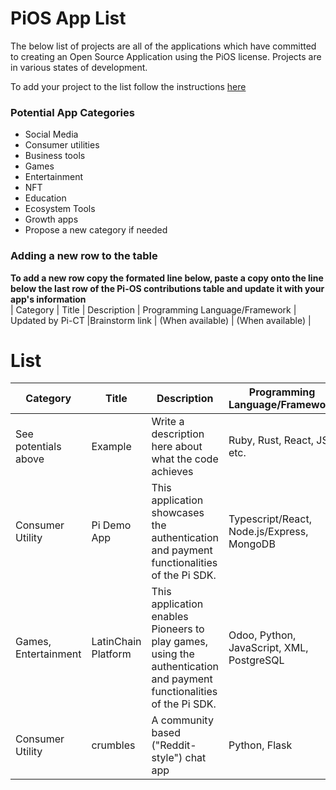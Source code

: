 # PiOS App List
The below list of projects are all of the applications which have committed to creating an Open Source Application using the PiOS license. Projects are in various states of development.

To add your project to the list follow the instructions [here](/README.md)

### Potential App Categories
- Social Media
- Consumer utilities
- Business tools
- Games
- Entertainment
- NFT
- Education
- Ecosystem Tools
- Growth apps
- Propose a new category if needed


### Adding a new row to the table
**To add a new row copy the formated line below, paste a copy onto the line below the last row of the Pi-OS contributions table and update it with your app's information**  
| Category | Title | Description | Programming Language/Framework | Updated by Pi-CT |Brainstorm link | (When available) | (When available) |  

# List
| **Category**         | **Title**     | **Description**                                            | **Programming Language/Framework** | **Link To  Repo** | **Link to Pi Brainstorm** | **Link to Testnet App** | **Link to Mainnet App** |
|----------------------|---------------|-------------------------------------------------------|------------------------------------|-------------------|---------------------------|-------------------------|-------------------------|
| See potentials above | Example | Write a description here about what the code achieves | Ruby, Rust, React, JS, etc.        | TBD             |                           | (When available)        | (When available)        |
| Consumer Utility | Pi Demo App | This application showcases the authentication and payment functionalities of the Pi SDK. | Typescript/React, Node.js/Express, MongoDB | [demo](https://github.com/pi-apps/demo) | N/A | [pi://demo.pi](pi://demo.pi) | N/A |
| Games, Entertainment | LatinChain Platform | This application enables Pioneers to play games, using the authentication and payment functionalities of the Pi SDK. | Odoo, Python, JavaScript, XML, PostgreSQL | [LatinChain](https://github.com/pi-apps/LatinChain) | [pi://brainstorm.pi/project/5fe6183ab846991cf0157384](pi://brainstorm.pi/project/5fe6183ab846991cf0157384) | [https://test.latin-chain.com](https://test.latin-chain.com) | [https://latin-chain.com](https://latin-chain.com) |
| Consumer Utility | crumbles | A community based ("Reddit-style") chat app | Python, Flask        | [crumbles](https://github.com/pi-apps/crumbles)             |   TBD                     | [crumbles-demo](https://hascyll.pythonanywhere.com/)        | (When available)        |

